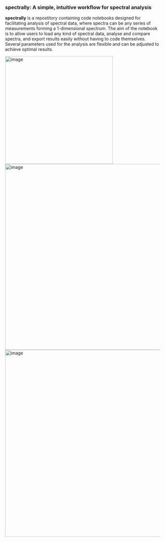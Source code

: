 ### **spectrally**: A simple, intuitive workflow for spectral analysis

**spectrally** is a repostitory containing code notebooks designed for facilitating analysis of spectral data, where spectra can be any series of measurements forming a 1-dimensional spectrum. The aim of the notebook is to allow users to load any kind of spectral data, analyse and compare spectra, and export results easily without having to code themselves. Several parameters used for the analysis are flexible and can be adjusted to achieve optimal results.

<img width="351" alt="image" src="https://github.com/user-attachments/assets/1e24cec7-b655-4f78-ba90-17b22d0cb5a9" />
<img width="605" alt="image" src="https://github.com/user-attachments/assets/e2af0586-5e82-49e0-9269-e01a28c2fb33" />
<img width="609" alt="image" src="https://github.com/user-attachments/assets/3e437c48-babe-414b-9bf8-78b1e257ec59" />
